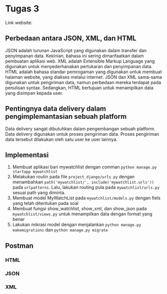 # Tugas 3
Link website:
## Perbedaan antara JSON, XML, dan HTML
JSON adalah turunan JavaScript yang digunakan dalam transfer dan penyimpanan data. Kekinian, bahasa ini sering dimanfaatkan dalam pembuatan aplikasi web. XML adalah Extensible Markup Language yang digunakan untuk menyederhanakan pertukaran dan penyimpanan data. HTML adalah bahasa standar pemrogaman yang digunakan untuk membuat halaman website, yang diakses melalui internet. JSON dan XML sama-sama digunakan untuk pengiriman data, namun perbedaan mereka terdapat pada penulisan syntax. Sedangkan, HTML bertujuan untuk menampilkan data yang disimpan kepada user.
## Pentingnya data delivery dalam pengimplemantasian sebuah platform
Data delivery sangat dibutuhkan dalam pengembangan sebuah platform. Data delivery digunakan untuk proses pengiriman data. Proses pengiriman data tersebut dilakukan oleh satu user ke user lainnya.
## Implementasi
1. Membuat aplikasi bari mywatchlist dengan comman `python manage.py startapp mywatchlist`
2. Melakukan routin pada file `project_django/urls.py` dengan menambahkan `path('mywatchlist/', include('mywatchlist.urls'))` pada `urlpatterns`. Lalu, lakukan routing pula pada `mywatchlist/urls.py` sesuai path yang diminta.
3. Membuat model MyWatchList pada `mywatchlist/models.py` dengan fiels yang telah ditentukan pada soal
4. Membuat fungsi show_watchlist, show_xml, dan show_json pada `mywatchlist/views.py` untuk menampilkan data dengan format yang benar
5. Lakukan mikrasi model dengan menjalankan `python manage.py makemigrations` dan `python manage.py migrate`
## Postman
### HTML

### JSON

### XML

